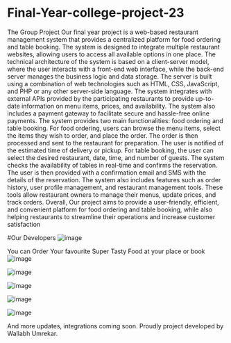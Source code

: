 # Final-Year-college-project-23
The Group Project 
Our final year project is a web-based restaurant management system that provides a centralized platform for food ordering and table booking. The system is designed to integrate multiple restaurant websites, allowing users to access all available options in one place.
The technical architecture of the system is based on a client-server model, where the user interacts with a front-end web interface, while the back-end server manages the business logic and data storage. The server is built using a combination of web technologies such as HTML, CSS, JavaScript, and PHP or any other server-side language.
The system integrates with external APIs provided by the participating restaurants to provide up-to-date information on menu items, prices, and availability. The system also includes a payment gateway to facilitate secure and hassle-free online payments.
The system provides two main functionalities: food ordering and table booking. For food ordering, users can browse the menu items, select the items they wish to order, and place the order. The order is then processed and sent to the restaurant for preparation. The user is notified of the estimated time of delivery or pickup.
For table booking, the user can select the desired restaurant, date, time, and number of guests. The system checks the availability of tables in real-time and confirms the reservation. The user is then provided with a confirmation email and SMS with the details of the reservation.
The system also includes features such as order history, user profile management, and restaurant management tools. These tools allow restaurant owners to manage their menus, update prices, and track orders.
Overall, Our project aims to provide a user-friendly, efficient, and convenient platform for food ordering and table booking, while also helping restaurants to streamline their operations and increase customer satisfaction


#Our Developers
![image](https://github.com/wallabhulearning/Final-Year-college-project-23/assets/81809987/c5b319f2-f258-4532-b41f-727c08873629)


You can Order Your favourite Super Tasty Food at your place or book 
![image](https://github.com/wallabhulearning/Final-Year-college-project-23/assets/81809987/a0956d10-db59-40dd-bbcd-f90c96c2d520)

![image](https://github.com/wallabhulearning/Final-Year-college-project-23/assets/81809987/43584a71-fa05-4bed-8f02-5db513a33ad0)


![image](https://github.com/wallabhulearning/Final-Year-college-project-23/assets/81809987/e69f2f14-26d4-4369-bc07-894af88c1f30)


![image](https://github.com/wallabhulearning/Final-Year-college-project-23/assets/81809987/6ffd5804-4d49-44ca-b7fb-f2724bd1b6eb)


![image](https://github.com/wallabhulearning/Final-Year-college-project-23/assets/81809987/feb4792a-01d9-46bb-abb3-fa114cad2c09)

And more updates, integrations coming soon.
Proudly project developed by Wallabh Umrekar. 

